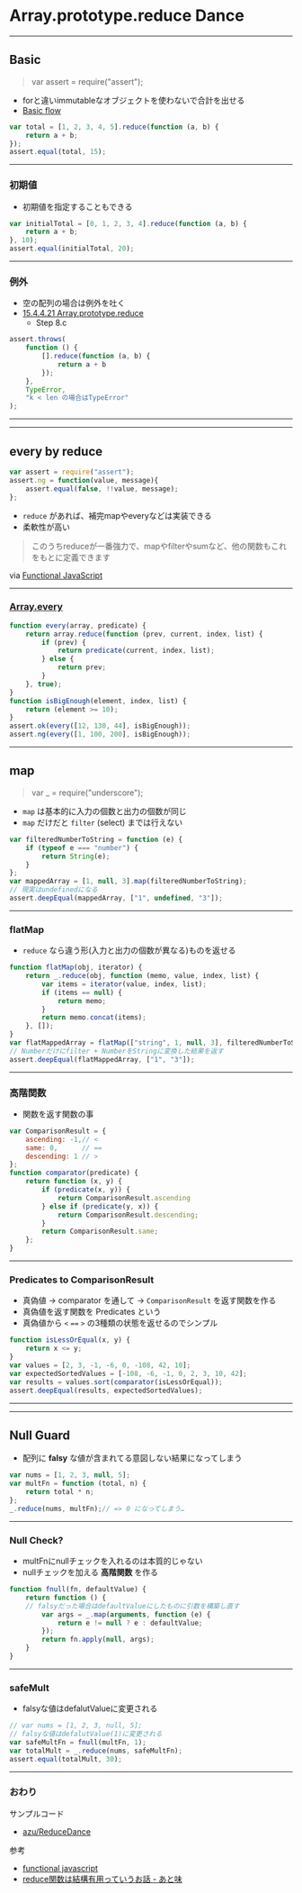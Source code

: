 # Array.prototype.reduce Dance

---

## Basic

> var assert = require("assert");

* forと違いimmutableなオブジェクトを使わないで合計を出せる
* <a href="http://toolness.github.io/slowmo-js/?code=%5B1%2C%202%5D.reduce(function%20(x%2C%20y)%20%7B%20return%20x%20%2B%20y%20%7D)%3B&amp;filterrange=5-5">Basic flow</a>

``` js
var total = [1, 2, 3, 4, 5].reduce(function (a, b) {
    return a + b;
});
assert.equal(total, 15);
```

---

### 初期値

* 初期値を指定することもできる

``` js
var initialTotal = [0, 1, 2, 3, 4].reduce(function (a, b) {
    return a + b;
}, 10);
assert.equal(initialTotal, 20);
```

---

### 例外

* 空の配列の場合は例外を吐く
* [15.4.4.21 Array.prototype.reduce](http://www.ecma-international.org/ecma-262/5.1/#sec-15.4.4.21 "15.4.4.21 Array.prototype.reduce")
	* Step 8.c

``` js
assert.throws(
    function () {
        [].reduce(function (a, b) {
            return a + b
        });
    },
    TypeError,
    "k < len の場合はTypeError"
);
```

----

---

## every by reduce


``` js
var assert = require("assert");
assert.ng = function(value, message){
    assert.equal(false, !!value, message);
};
```

* ``reduce`` があれば、補完mapやeveryなどは実装できる
* 柔軟性が高い

> このうちreduceが一番強力で、mapやfilterやsumなど、他の関数もこれをもとに定義できます

via [Functional JavaScript](https://gist.github.com/ympbyc/5564146 "Functional JavaScript")

---

### [Array.every](https://developer.mozilla.org/ja/docs/Web/JavaScript/Reference/Global_Objects/Array/every "Array.every")

``` js
function every(array, predicate) {
    return array.reduce(function (prev, current, index, list) {
        if (prev) {
            return predicate(current, index, list);
        } else {
            return prev;
        }
    }, true);
}
function isBigEnough(element, index, list) {
    return (element >= 10);
}
assert.ok(every([12, 130, 44], isBigEnough));
assert.ng(every([1, 100, 200], isBigEnough));
```

----

## map

> var _ = require("underscore");

* ``map`` は基本的に入力の個数と出力の個数が同じ
* ``map`` だけだと ``filter`` (select) までは行えない

``` js
var filteredNumberToString = function (e) {
    if (typeof e === "number") {
        return String(e);
    }
};
var mappedArray = [1, null, 3].map(filteredNumberToString);
// 現実はundefinedになる
assert.deepEqual(mappedArray, ["1", undefined, "3"]);
```

---

### flatMap

* ``reduce`` なら違う形(入力と出力の個数が異なる)ものを返せる

``` js
function flatMap(obj, iterator) {
    return _.reduce(obj, function (memo, value, index, list) {
        var items = iterator(value, index, list);
        if (items == null) {
            return memo;
        }
        return memo.concat(items);
    }, []);
}
var flatMappedArray = flatMap(["string", 1, null, 3], filteredNumberToString);
// Numberだけにfilter + NumberをStringに変換した結果を返す
assert.deepEqual(flatMappedArray, ["1", "3"]);
```


----


### 高階関数

* 関数を返す関数の事

``` js
var ComparisonResult = {
    ascending: -1,// <
    same: 0,      // ==
    descending: 1 // >
};
function comparator(predicate) {
    return function (x, y) {
        if (predicate(x, y)) {
            return ComparisonResult.ascending
        } else if (predicate(y, x)) {
            return ComparisonResult.descending;
        }
        return ComparisonResult.same;
    };
}
```

---

### Predicates to ComparisonResult


* 真偽値 -> comparator を通して -> ``ComparisonResult`` を返す関数を作る
* 真偽値を返す関数を Predicates という
* 真偽値から ``<`` ``==`` ``>`` の3種類の状態を返せるのでシンプル
 
``` js
function isLessOrEqual(x, y) {
    return x <= y;
}
var values = [2, 3, -1, -6, 0, -108, 42, 10];
var expectedSortedValues = [-108, -6, -1, 0, 2, 3, 10, 42];
var results = values.sort(comparator(isLessOrEqual));
assert.deepEqual(results, expectedSortedValues);
```

----

---

## Null Guard

* 配列に **falsy** な値が含まれてる意図しない結果になってしまう
    
``` js
var nums = [1, 2, 3, null, 5];
var multFn = function (total, n) {
    return total * n;
};
_.reduce(nums, multFn);// => 0 になってしまう…
```

---

### Null Check?

* multFnにnullチェックを入れるのは本質的じゃない
* nullチェックを加える **高階関数** を作る

``` js
function fnull(fn, defaultValue) {
    return function () {
    // falsyだった場合はdefaultValueにしたものに引数を構築し直す
        var args = _.map(arguments, function (e) {
            return e != null ? e : defaultValue;
        });
        return fn.apply(null, args);
    }
}
```

---

### safeMult

* falsyな値はdefalutValueに変更される

``` js
// var nums = [1, 2, 3, null, 5];
// falsyな値はdefalutValue(1)に変更される
var safeMultFn = fnull(multFn, 1);
var totalMult = _.reduce(nums, safeMultFn);
assert.equal(totalMult, 30);
```

---

### おわり

サンプルコード

* [azu/ReduceDance](https://github.com/azu/ReduceDance "azu/ReduceDance")

参考

* [functional javascript](http://www.functionaljavascript.com/ "functional javascript")
* [reduce関数は結構有用っていうお話 - あと味](http://taiju.hatenablog.com/entry/20110331/1301535208#fn1 "reduce関数は結構有用っていうお話 - あと味")
